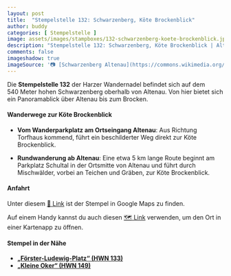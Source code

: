 ```yaml
---
layout: post
title:  "Stempelstelle 132: Schwarzenberg, Köte Brockenblick"
author: buddy
categories: [ Stempelstelle ]
image: assets/images/stampboxes/132-schwarzenberg-koete-brockenblick.jpg
description: "Stempelstelle 132: Schwarzenberg, Köte Brockenblick | Altenau"
comments: false
imageshadow: true
imageSource: '📷 [Schwarzenberg Altenau](https://commons.wikimedia.org/wiki/File:Schwarzenberg_Altenau.jpg) von <a href="//commons.wikimedia.org/wiki/User:B.Thomas95" title="User:B.Thomas95">Thomas Binder</a> unter Lizenz [CC BY-SA 4.0](https://creativecommons.org/licenses/by-sa/4.0)'
---
```


Die **Stempelstelle 132** der Harzer Wandernadel befindet sich auf dem 540 Meter hohen Schwarzenberg oberhalb von Altenau. Von hier bietet sich ein Panoramablick über Altenau bis zum Brocken. 

#### Wanderwege zur Köte Brockenblick

- **Vom Wanderparkplatz am Ortseingang Altenau**: Aus Richtung Torfhaus kommend, führt ein beschilderter Weg direkt zur Köte Brockenblick. 

- **Rundwanderung ab Altenau**: Eine etwa 5 km lange Route beginnt am Parkplatz Schultal in der Ortsmitte von Altenau und führt durch Mischwälder, vorbei an Teichen und Gräben, zur Köte Brockenblick. 

#### Anfahrt

Unter diesem [📍 Link](https://www.google.com/maps/dir/?api=1&origin=&destination=51.80594%2C%2010.44558) ist der Stempel in Google Maps zu finden.

<div class="android-only">
  Auf einem Handy kannst du auch diesen 
  <a href="geo:51.80594,10.44558">🗺️ Link</a> 
  verwenden, um den Ort in einer Kartenapp zu öffnen.
  <p></p>
</div>

#### Stempel in der Nähe

- [**„Förster-Ludewig-Platz“ (HWN 133)**](/stempelstelle-133-foerster-ludewig-platz)
- [**„Kleine Oker“ (HWN 149)**](/stempelstelle-149-kleine-oker)
